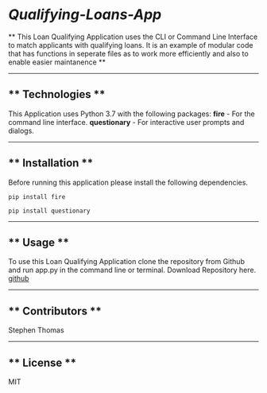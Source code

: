 # *Qualifying-Loans-App*

** This Loan Qualifying Application uses the CLI or Command Line Interface to match applicants with qualifying loans. It is an example of modular code that has functions in seperate files as to work more efficiently and also to enable easier maintanence **

---
## ** Technologies **

This Application uses Python 3.7 with the following packages:
**fire** - For the command line interface.
**questionary** - For interactive user prompts and dialogs.

---
## ** Installation **

Before running this application please install the following dependencies.

``` pip install fire ```

``` pip install questionary ```

---
## ** Usage **

To use this Loan Qualifying Application clone the repository from Github and run app.py in the command line or terminal. Download Repository here.
[github](https://github.com/steviet108/Qualifying-Loans.git)

---
## ** Contributors **

Stephen Thomas

---
## ** License **

MIT
